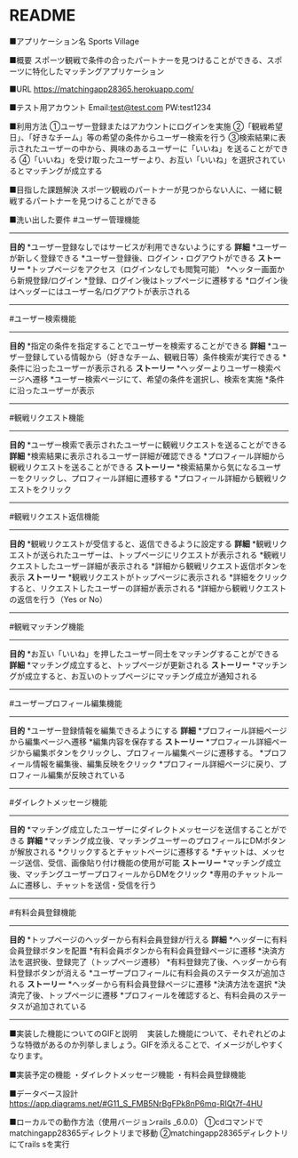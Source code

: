 # README

■アプリケーション名
  Sports Village

■概要
  スポーツ観戦で条件の合ったパートナーを見つけることができる、スポーツに特化したマッチングアプリケーション

■URL
  https://matchingapp28365.herokuapp.com/

■テスト用アカウント
  Email:test@test.com
  PW:test1234

■利用方法
①ユーザー登録またはアカウントにログインを実施
②「観戦希望日」、「好きなチーム」等の希望の条件からユーザー検索を行う
③検索結果に表示されたユーザーの中から、興味のあるユーザーに「いいね」を送ることができる
④「いいね」を受け取ったユーザーより、お互い「いいね」を選択されているとマッチングが成立する

■目指した課題解決
  スポーツ観戦のパートナーが見つからない人に、一緒に観戦するパートナーを見つけることができる

■洗い出した要件
  #ユーザー管理機能
  ***
  **目的**
  *ユーザー登録なしではサービスが利用できないようにする
  **詳細**
  *ユーザーが新しく登録できる
  *ユーザー登録後、ログイン・ログアウトができる
  **ストーリー**
  *トップページをアクセス（ログインなしでも閲覧可能）
  *ヘッター画面から新規登録/ログイン
  *登録、ログイン後はトップページに遷移する
  *ログイン後はヘッダーにはユーザー名/ログアウトが表示される
  ***
  #ユーザー検索機能
  ***
  **目的**
  *指定の条件を指定することでユーザーを検索することができる
  **詳細**
  *ユーザー登録している情報から（好きなチーム、観戦日等）条件検索が実行できる
  *条件に沿ったユーザーが表示される
  **ストーリー**
  *ヘッダーよりユーザー検索ページへ遷移
  *ユーザー検索ページにて、希望の条件を選択し、検索を実施
  *条件に沿ったユーザーが表示
  ***
  #観戦リクエスト機能
  ***
  **目的**
  *ユーザー検索で表示されたユーザーに観戦リクエストを送ることができる
  **詳細**
  *検索結果に表示されるユーザー詳細が確認できる
  *プロフィール詳細から観戦リクエストを送ることができる
  **ストーリー**
  *検索結果から気になるユーザーをクリックし、プロフィール詳細に遷移する
  *プロフィール詳細から観戦リクエストをクリック
  ***
  #観戦リクエスト返信機能
  ***
  **目的**
  *観戦リクエストが受信すると、返信できるように設定する
  **詳細**
  *観戦リクエストが送られたユーザーは、トップページにリクエストが表示される
  *観戦リクエストしたユーザー詳細が表示される
  *詳細から観戦リクエスト返信ボタンを表示
  **ストーリー**
  *観戦リクエストがトップページに表示される
  *詳細をクリックすると、リクエストしたユーザーの詳細が表示される
  *詳細から観戦リクエストの返信を行う（Yes or No）
  ***
  #観戦マッチング機能
  ***
  **目的**
  *お互い「いいね」を押したユーザー同士をマッチングすることができる
  **詳細**
  *マッチング成立すると、トップページが更新される
  **ストーリー**
  *マッチングが成立すると、お互いのトップページにマッチング成立が通知される
  ***
  #ユーザープロフィール編集機能
  ***
  **目的**
  *ユーザー登録情報を編集できるようにする
  **詳細**
  *プロフィール詳細ページから編集ページへ遷移
  *編集内容を保存する
  **ストーリー**
  *プロフィール詳細ページから編集ボタンをクリックし、プロフィール編集ページに遷移する。
  *プロフィール情報を編集後、編集反映をクリック
  *プロフィール詳細ページに戻り、プロフィール編集が反映されている
  ***
  #ダイレクトメッセージ機能
  ***
  **目的**
  *マッチング成立したユーザーにダイレクトメッセージを送信することができる
  **詳細**
  *マッチング成立後、マッチングユーザーのプロフィールにDMボタンが解放される
  *クリックするとチャットページに遷移する
  *チャットは、メッセージ送信、受信、画像貼り付け機能の使用が可能
  **ストーリー**
  *マッチング成立後、マッチングユーザープロフィールからDMをクリック
  *専用のチャットルームに遷移し、チャットを送信・受信を行う
  ***
  #有料会員登録機能
  ***
  **目的**
  *トップページのヘッダーから有料会員登録が行える
  **詳細**
  *ヘッダーに有料会員登録ボタンを配置
  *有料会員ボタンから有料会員登録ページに遷移
  *決済方法を選択後、登録完了（トップページ遷移）
  *有料登録完了後、ヘッダーから有料登録ボタンが消える
  *ユーザープロフィールに有料会員のステータスが追加される
  **ストーリー**
  *ヘッダーから有料会員登録ページに遷移
  *決済方法を選択
  *決済完了後、トップページに遷移
  *プロフィールを確認すると、有料会員のステータスが追加されている
  ***


■実装した機能についてのGIFと説明
　実装した機能について、それぞれどのような特徴があるのか列挙しましょう。GIFを添えることで、イメージがしやすくなります。

■実装予定の機能
  ・ダイレクトメッセージ機能
  ・有料会員登録機能

■データベース設計
  https://app.diagrams.net/#G11_S_FMB5NrBgFPk8nP6mq-RIQt7f-4HU

■ローカルでの動作方法（使用バージョンrails _6.0.0）
  ①cdコマンドでmatchingapp28365ディレクトリまで移動
  ②matchingapp28365ディレクトリにてrails sを実行
